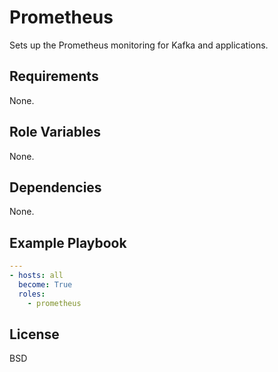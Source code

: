 Prometheus
=========

Sets up the Prometheus monitoring for Kafka and applications.


Requirements
------------

None.

Role Variables
--------------

None.

Dependencies
------------

None.

Example Playbook
----------------

```yaml
---
- hosts: all
  become: True
  roles:
    - prometheus
```

License
-------

BSD
